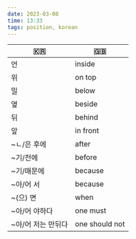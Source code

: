 ```yaml
---
date: 2023-03-08
time: 13:33
tags: position, korean
---
```


| 🇰🇷                 | 🇬🇧       |
| ------------------ | -------- |
| 언                 | inside   |
| 위                 | on top   |
| 밀                 | below    |
| 옆                 | beside   |
| 뒤                 | behind   |
| 앞                 | in front |
| ~ㄴ/은 후에        | after    |
| ~기/전에           | before   |
| ~기/매문에         | because  |
| ~아/어 서          | because  |
| ~(으) 면           | when     |
| ~아/어 야하다      | one must |
| ~아/어 저는 만뒤다 | one should not         |
